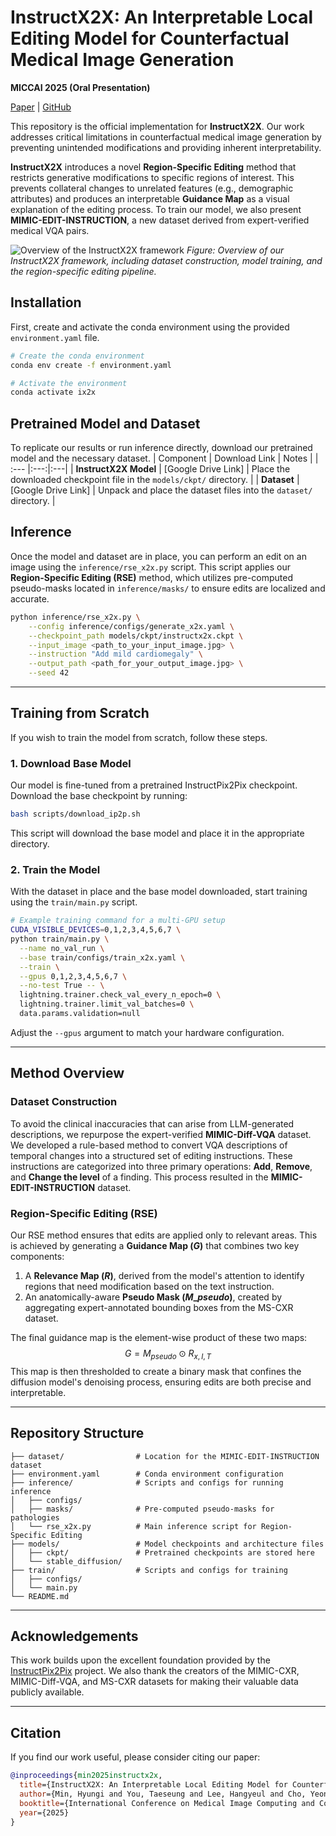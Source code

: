 # InstructX2X: An Interpretable Local Editing Model for Counterfactual Medical Image Generation

**MICCAI 2025 (Oral Presentation)**

[Paper](<link-to-your-paper>) | [GitHub](https://github.com/hgminn/InstructX2X)

This repository is the official implementation for **InstructX2X**. Our work addresses critical limitations in counterfactual medical image generation by preventing unintended modifications and providing inherent interpretability.

**InstructX2X** introduces a novel **Region-Specific Editing** method that restricts generative modifications to specific regions of interest. This prevents collateral changes to unrelated features (e.g., demographic attributes) and produces an interpretable **Guidance Map** as a visual explanation of the editing process. To train our model, we also present **MIMIC-EDIT-INSTRUCTION**, a new dataset derived from expert-verified medical VQA pairs.

![Overview of the InstructX2X framework](https://i.imgur.com/your-overview-image.png)
*Figure: Overview of our InstructX2X framework, including dataset construction, model training, and the region-specific editing pipeline.*

## Installation

First, create and activate the conda environment using the provided `environment.yaml` file.

```bash
# Create the conda environment
conda env create -f environment.yaml

# Activate the environment
conda activate ix2x
```

## Pretrained Model and Dataset

To replicate our results or run inference directly, download our pretrained model and the necessary dataset.
| Component | Download Link | Notes |
| :--- |:---:|:---|
| **InstructX2X Model** | [Google Drive Link] | Place the downloaded checkpoint file in the `models/ckpt/` directory. |
| **Dataset** | [Google Drive Link] | Unpack and place the dataset files into the `dataset/` directory. |

## Inference

Once the model and dataset are in place, you can perform an edit on an image using the `inference/rse_x2x.py` script. This script applies our **Region-Specific Editing (RSE)** method, which utilizes pre-computed pseudo-masks located in `inference/masks/` to ensure edits are localized and accurate.

```bash
python inference/rse_x2x.py \
    --config inference/configs/generate_x2x.yaml \
    --checkpoint_path models/ckpt/instructx2x.ckpt \
    --input_image <path_to_your_input_image.jpg> \
    --instruction "Add mild cardiomegaly" \
    --output_path <path_for_your_output_image.jpg> \
    --seed 42
```

-----

## Training from Scratch

If you wish to train the model from scratch, follow these steps.

### 1\. Download Base Model

Our model is fine-tuned from a pretrained InstructPix2Pix checkpoint. Download the base checkpoint by running:

```bash
bash scripts/download_ip2p.sh
```

This script will download the base model and place it in the appropriate directory.

### 2\. Train the Model

With the dataset in place and the base model downloaded, start training using the `train/main.py` script.

```bash
# Example training command for a multi-GPU setup
CUDA_VISIBLE_DEVICES=0,1,2,3,4,5,6,7 \
python train/main.py \
  --name no_val_run \
  --base train/configs/train_x2x.yaml \
  --train \
  --gpus 0,1,2,3,4,5,6,7 \
  --no-test True -- \
  lightning.trainer.check_val_every_n_epoch=0 \
  lightning.trainer.limit_val_batches=0 \
  data.params.validation=null
```

Adjust the `--gpus` argument to match your hardware configuration.

-----

## Method Overview

### Dataset Construction

To avoid the clinical inaccuracies that can arise from LLM-generated descriptions, we repurpose the expert-verified **MIMIC-Diff-VQA** dataset. We developed a rule-based method to convert VQA descriptions of temporal changes into a structured set of editing instructions. These instructions are categorized into three primary operations: **Add**, **Remove**, and **Change the level** of a finding. This process resulted in the **MIMIC-EDIT-INSTRUCTION** dataset.

### Region-Specific Editing (RSE)

Our RSE method ensures that edits are applied only to relevant areas. This is achieved by generating a **Guidance Map ($G$)** that combines two key components:

1.  A **Relevance Map ($R$)**, derived from the model's attention to identify regions that need modification based on the text instruction.
2.  An anatomically-aware **Pseudo Mask ($M\_{pseudo}$)**, created by aggregating expert-annotated bounding boxes from the MS-CXR dataset.

The final guidance map is the element-wise product of these two maps:
$$G = M_{pseudo} \odot R_{x,I,T}$$
This map is then thresholded to create a binary mask that confines the diffusion model's denoising process, ensuring edits are both precise and interpretable.

-----

## Repository Structure

```
├── dataset/                # Location for the MIMIC-EDIT-INSTRUCTION dataset
├── environment.yaml        # Conda environment configuration
├── inference/              # Scripts and configs for running inference
│   ├── configs/
│   ├── masks/              # Pre-computed pseudo-masks for pathologies
│   └── rse_x2x.py          # Main inference script for Region-Specific Editing
├── models/                 # Model checkpoints and architecture files
│   ├── ckpt/               # Pretrained checkpoints are stored here
│   └── stable_diffusion/
├── train/                  # Scripts and configs for training
│   ├── configs/
│   └── main.py
└── README.md
```

-----

## Acknowledgements

This work builds upon the excellent foundation provided by the [InstructPix2Pix](https://github.com/timothybrooks/instruct-pix2pix) project. We also thank the creators of the MIMIC-CXR, MIMIC-Diff-VQA, and MS-CXR datasets for making their valuable data publicly available.

-----

## Citation

If you find our work useful, please consider citing our paper:

```bibtex
@inproceedings{min2025instructx2x,
  title={InstructX2X: An Interpretable Local Editing Model for Counterfactual Medical Image Generation},
  author={Min, Hyungi and You, Taeseung and Lee, Hangyeul and Cho, Yeongjae and Cho, Sungzoon},
  booktitle={International Conference on Medical Image Computing and Computer-Assisted Intervention (MICCAI)},
  year={2025}
}
```

```
```